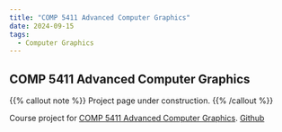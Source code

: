 ```yaml
---
title: "COMP 5411 Advanced Computer Graphics"
date: 2024-09-15
tags:
  - Computer Graphics
---
```


## COMP 5411 Advanced Computer Graphics

{{% callout note %}}
Project page under construction.
{{% /callout %}}

Course project for [COMP 5411 Advanced Computer Graphics](https://prog-crs.hkust.edu.hk/pgcourse/2022-23/COMP). [Github](https://github.com/Fengyee/RenderingGraphics)
